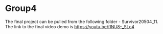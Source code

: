 # Group4

The final project can be pulled from the following folder - Survivor20504_11. 
The link to the final video demo is  https://youtu.be/fINU8-_SLc4
